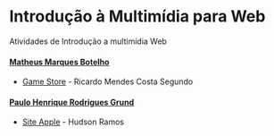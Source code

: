 # Introdução à Multimídia para Web
Atividades de Introdução a multimídia Web 
#### [Matheus Marques Botelho](https://github.com/mthsmb/ "Matheus Marques Botelho")    
- [Game Store](https://github.com/mthsmb/game-store "Game Store") - Ricardo Mendes Costa Segundo
#### [Paulo Henrique Rodrigues Grund](https://github.com/Devastano "Paulo Henrique Rodrigues Grund")    
- [Site Apple](https://github.com/Devastano/SIte-Apple "Site Apple") - Hudson Ramos

